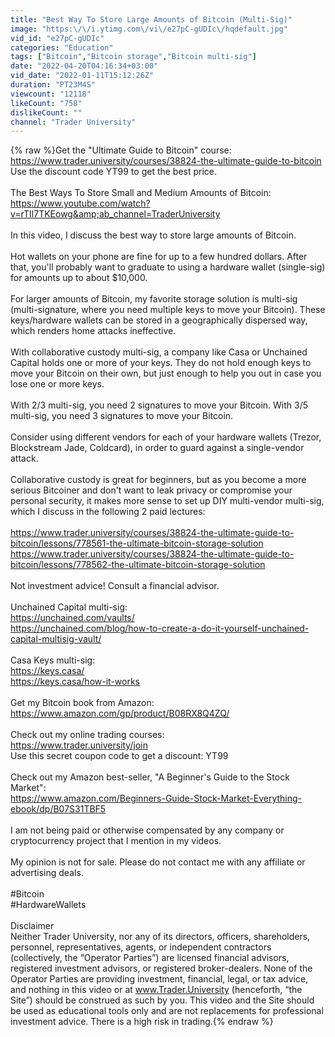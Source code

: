 ```yaml
---
title: "Best Way To Store Large Amounts of Bitcoin (Multi-Sig)"
image: "https:\/\/i.ytimg.com\/vi\/e27pC-gUDIc\/hqdefault.jpg"
vid_id: "e27pC-gUDIc"
categories: "Education"
tags: ["Bitcoin","Bitcoin storage","Bitcoin multi-sig"]
date: "2022-04-20T04:16:34+03:00"
vid_date: "2022-01-11T15:12:26Z"
duration: "PT23M4S"
viewcount: "12118"
likeCount: "758"
dislikeCount: ""
channel: "Trader University"
---
```

{% raw %}Get the &quot;Ultimate Guide to Bitcoin&quot; course:<br /><a rel="nofollow" target="blank" href="https://www.trader.university/courses/38824-the-ultimate-guide-to-bitcoin">https://www.trader.university/courses/38824-the-ultimate-guide-to-bitcoin</a><br />Use the discount code YT99 to get the best price.<br /><br />The Best Ways To Store Small and Medium Amounts of Bitcoin:<br /><a rel="nofollow" target="blank" href="https://www.youtube.com/watch?v=rTIl7TKEowg&amp;ab_channel=TraderUniversity">https://www.youtube.com/watch?v=rTIl7TKEowg&amp;ab_channel=TraderUniversity</a><br /><br />In this video, I discuss the best way to store large amounts of Bitcoin.<br /><br />Hot wallets on your phone are fine for up to a few hundred dollars. After that, you'll probably want to graduate to using a hardware wallet (single-sig) for amounts up to about $10,000.<br /><br />For larger amounts of Bitcoin, my favorite storage solution is multi-sig (multi-signature, where you need multiple keys to move your Bitcoin). These keys/hardware wallets can be stored in a geographically dispersed way, which renders home attacks ineffective.<br /><br />With collaborative custody multi-sig, a company like Casa or Unchained Capital holds one or more of your keys. They do not hold enough keys to move your Bitcoin on their own, but just enough to help you out in case you lose one or more keys.<br /><br />With 2/3 multi-sig, you need 2 signatures to move your Bitcoin. With 3/5 multi-sig, you need 3 signatures to move your Bitcoin.<br /><br />Consider using different vendors for each of your hardware wallets (Trezor, Blockstream Jade, Coldcard), in order to guard against a single-vendor attack.<br /><br />Collaborative custody is great for beginners, but as you become a more serious Bitcoiner and don't want to leak privacy or compromise your personal security, it makes more sense to set up DIY multi-vendor multi-sig, which I discuss in the following 2 paid lectures:<br /><br /><a rel="nofollow" target="blank" href="https://www.trader.university/courses/38824-the-ultimate-guide-to-bitcoin/lessons/778561-the-ultimate-bitcoin-storage-solution">https://www.trader.university/courses/38824-the-ultimate-guide-to-bitcoin/lessons/778561-the-ultimate-bitcoin-storage-solution</a><br /><a rel="nofollow" target="blank" href="https://www.trader.university/courses/38824-the-ultimate-guide-to-bitcoin/lessons/778562-the-ultimate-bitcoin-storage-solution">https://www.trader.university/courses/38824-the-ultimate-guide-to-bitcoin/lessons/778562-the-ultimate-bitcoin-storage-solution</a><br /><br />Not investment advice! Consult a financial advisor.<br /><br />Unchained Capital multi-sig:<br /><a rel="nofollow" target="blank" href="https://unchained.com/vaults/">https://unchained.com/vaults/</a><br /><a rel="nofollow" target="blank" href="https://unchained.com/blog/how-to-create-a-do-it-yourself-unchained-capital-multisig-vault/">https://unchained.com/blog/how-to-create-a-do-it-yourself-unchained-capital-multisig-vault/</a><br /><br />Casa Keys multi-sig:<br /><a rel="nofollow" target="blank" href="https://keys.casa/">https://keys.casa/</a><br /><a rel="nofollow" target="blank" href="https://keys.casa/how-it-works">https://keys.casa/how-it-works</a><br /><br />Get my Bitcoin book from Amazon:<br /><a rel="nofollow" target="blank" href="https://www.amazon.com/gp/product/B08RX8Q4ZQ/">https://www.amazon.com/gp/product/B08RX8Q4ZQ/</a><br /><br />Check out my online trading courses:<br /><a rel="nofollow" target="blank" href="https://www.trader.university/join">https://www.trader.university/join</a><br />Use this secret coupon code to get a discount: YT99<br /><br />Check out my Amazon best-seller, &quot;A Beginner's Guide to the Stock Market&quot;:<br /><a rel="nofollow" target="blank" href="https://www.amazon.com/Beginners-Guide-Stock-Market-Everything-ebook/dp/B07S31TBF5">https://www.amazon.com/Beginners-Guide-Stock-Market-Everything-ebook/dp/B07S31TBF5</a><br /><br />I am not being paid or otherwise compensated by any company or cryptocurrency project that I mention in my videos.<br /> <br />My opinion is not for sale. Please do not contact me with any affiliate or advertising deals.<br /><br />#Bitcoin<br />#HardwareWallets<br /><br />Disclaimer<br />Neither Trader University, nor any of its directors, officers, shareholders, personnel, representatives, agents, or independent contractors (collectively, the “Operator Parties”) are licensed financial advisors, registered investment advisors, or registered broker-dealers. None of the Operator Parties are providing investment, financial, legal, or tax advice, and nothing in this video or at www.Trader.University (henceforth, “the Site”) should be construed as such by you. This video and the Site should be used as educational tools only and are not replacements for professional investment advice. There is a high risk in trading.{% endraw %}
